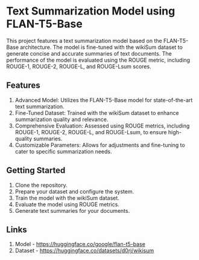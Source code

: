 # Text Summarization Model using FLAN-T5-Base
This project features a text summarization model based on the FLAN-T5-Base architecture. The model is fine-tuned with the wikiSum dataset to generate concise and accurate summaries of text documents. The performance of the model is evaluated using the ROUGE metric, including ROUGE-1, ROUGE-2, ROUGE-L, and ROUGE-Lsum scores.

## Features
1. Advanced Model: Utilizes the FLAN-T5-Base model for state-of-the-art text summarization.  
2. Fine-Tuned Dataset: Trained with the wikiSum dataset to enhance summarization quality and relevance.  
3. Comprehensive Evaluation: Assessed using ROUGE metrics, including ROUGE-1, ROUGE-2, ROUGE-L, and ROUGE-Lsum, to ensure high-quality summaries.  
4. Customizable Parameters: Allows for adjustments and fine-tuning to cater to specific summarization needs.  

## Getting Started
1. Clone the repository.  
2. Prepare your dataset and configure the system. 
3. Train the model with the wikiSum dataset.  
4. Evaluate the model using ROUGE metrics.  
5. Generate text summaries for your documents.

## Links
1. Model - https://huggingface.co/google/flan-t5-base
2. Dataset - https://huggingface.co/datasets/d0rj/wikisum  
